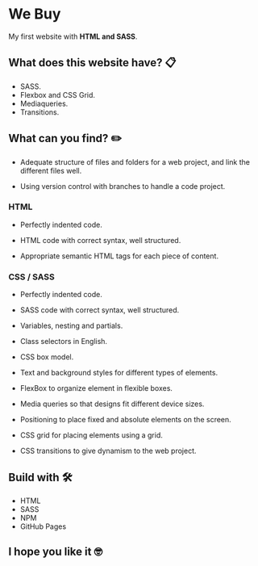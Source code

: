 # We Buy

My first website with **HTML and SASS**.

## What does this website have? 📋

- SASS.
- Flexbox and CSS Grid.
- Mediaqueries.
- Transitions.

## What can you find? ✏️

- Adequate structure of files and folders for a web project, and link the different files well.

- Using version control with branches to handle a code project.

### HTML

- Perfectly indented code.

- HTML code with correct syntax, well structured.

- Appropriate semantic HTML tags for each piece of content.

### CSS / SASS

- Perfectly indented code.
  
- SASS code with correct syntax, well structured.

- Variables, nesting and partials.

- Class selectors in English.

- CSS box model.

- Text and background styles for different types of elements.

- FlexBox to organize element in flexible boxes.

- Media queries so that designs fit different device sizes.

- Positioning to place fixed and absolute elements on the screen.

- CSS grid for placing elements using a grid.

- CSS transitions to give dynamism to the web project.

## Build with 🛠️

- HTML
- SASS
- NPM
- GitHub Pages

## I hope you like it 🤓
